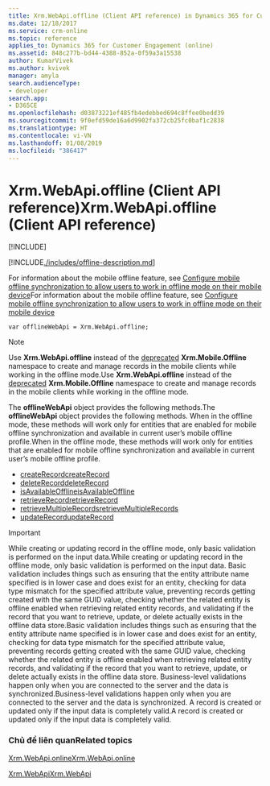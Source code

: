 ```yaml
---
title: Xrm.WebApi.offline (Client API reference) in Dynamics 365 for Customer Engagement| MicrosoftDocs
ms.date: 12/18/2017
ms.service: crm-online
ms.topic: reference
applies_to: Dynamics 365 for Customer Engagement (online)
ms.assetid: 848c277b-bd44-4388-852a-0f59a3a15538
author: KumarVivek
ms.author: kvivek
manager: amyla
search.audienceType:
- developer
search.app:
- D365CE
ms.openlocfilehash: d03873221ef485fb4edebbed694c8ffee0bedd39
ms.sourcegitcommit: 9f0efd59de16a6d9902fa372cb25fc0baf1c2838
ms.translationtype: HT
ms.contentlocale: vi-VN
ms.lasthandoff: 01/08/2019
ms.locfileid: "386417"
---
```

# <a name="xrmwebapioffline-client-api-reference"></a><span data-ttu-id="a310b-102">Xrm.WebApi.offline (Client API reference)</span><span class="sxs-lookup"><span data-stu-id="a310b-102">Xrm.WebApi.offline (Client API reference)</span></span>

[!INCLUDE[](../../../../includes/cc_applies_to_update_9_0_0.md)]

[!INCLUDE[./includes/offline-description.md](./includes/offline-description.md)] 

<span data-ttu-id="a310b-103">For information about the mobile offline feature, see [Configure mobile offline synchronization to allow users to work in offline mode on their mobile device](../../../../mobile-app/configure-mobile-offline-synchronization-dynamics-365-phones-tablets.md)</span><span class="sxs-lookup"><span data-stu-id="a310b-103">For information about the mobile offline feature, see [Configure mobile offline synchronization to allow users to work in offline mode on their mobile device](../../../../mobile-app/configure-mobile-offline-synchronization-dynamics-365-phones-tablets.md)</span></span>

`var offlineWebApi = Xrm.WebApi.offline;`

> [!NOTE]
> <span data-ttu-id="a310b-104">Use **Xrm.WebApi.offline** instead of the [deprecated](/dynamics365/get-started/whats-new/customer-engagement/important-changes-coming#some-client-apis-are-deprecated) **Xrm.Mobile.Offline** namespace to create and manage records in the mobile clients while working in the offline mode.</span><span class="sxs-lookup"><span data-stu-id="a310b-104">Use **Xrm.WebApi.offline** instead of the [deprecated](/dynamics365/get-started/whats-new/customer-engagement/important-changes-coming#some-client-apis-are-deprecated) **Xrm.Mobile.Offline** namespace to create and manage records in the mobile clients while working in the offline mode.</span></span>

<span data-ttu-id="a310b-105">The **offlineWebApi** object provides the following methods.</span><span class="sxs-lookup"><span data-stu-id="a310b-105">The **offlineWebApi** object provides the following methods.</span></span> <span data-ttu-id="a310b-106">When in the offline mode, these methods will work only for entities that are enabled for mobile offline synchronization and available in current user’s mobile offline profile.</span><span class="sxs-lookup"><span data-stu-id="a310b-106">When in the offline mode, these methods will work only for entities that are enabled for mobile offline synchronization and available in current user’s mobile offline profile.</span></span>

- [<span data-ttu-id="a310b-107">createRecord</span><span class="sxs-lookup"><span data-stu-id="a310b-107">createRecord</span></span>](createRecord.md)
- [<span data-ttu-id="a310b-108">deleteRecord</span><span class="sxs-lookup"><span data-stu-id="a310b-108">deleteRecord</span></span>](deleteRecord.md)
- [<span data-ttu-id="a310b-109">isAvailableOffline</span><span class="sxs-lookup"><span data-stu-id="a310b-109">isAvailableOffline</span></span>](isAvailableOffline.md)
- [<span data-ttu-id="a310b-110">retrieveRecord</span><span class="sxs-lookup"><span data-stu-id="a310b-110">retrieveRecord</span></span>](retrieveRecord.md)
- [<span data-ttu-id="a310b-111">retrieveMultipleRecords</span><span class="sxs-lookup"><span data-stu-id="a310b-111">retrieveMultipleRecords</span></span>](retrieveMultipleRecords.md)
- [<span data-ttu-id="a310b-112">updateRecord</span><span class="sxs-lookup"><span data-stu-id="a310b-112">updateRecord</span></span>](updateRecord.md)

> [!IMPORTANT]
> <span data-ttu-id="a310b-113">While creating or updating record in the offline mode, only basic validation is performed on the input data.</span><span class="sxs-lookup"><span data-stu-id="a310b-113">While creating or updating record in the offline mode, only basic validation is performed on the input data.</span></span> <span data-ttu-id="a310b-114">Basic validation includes things such as ensuring that the entity attribute name specified is in lower case and does exist for an entity, checking for data type mismatch for the specified attribute value, preventing records getting created with the same GUID value, checking whether the related entity is offline enabled when retrieving related entity records, and validating if the record that you want to retrieve, update, or delete actually exists in the offline data store.</span><span class="sxs-lookup"><span data-stu-id="a310b-114">Basic validation includes things such as ensuring that the entity attribute name specified is in lower case and does exist for an entity, checking for data type mismatch for the specified attribute value, preventing records getting created with the same GUID value, checking whether the related entity is offline enabled when retrieving related entity records, and validating if the record that you want to retrieve, update, or delete actually exists in the offline data store.</span></span> <span data-ttu-id="a310b-115">Business-level validations happen only when you are connected to the server and the data is synchronized.</span><span class="sxs-lookup"><span data-stu-id="a310b-115">Business-level validations happen only when you are connected to the server and the data is synchronized.</span></span> <span data-ttu-id="a310b-116">A record is created or updated only if the input data is completely valid.</span><span class="sxs-lookup"><span data-stu-id="a310b-116">A record is created or updated only if the input data is completely valid.</span></span>

### <a name="related-topics"></a><span data-ttu-id="a310b-117">Chủ đề liên quan</span><span class="sxs-lookup"><span data-stu-id="a310b-117">Related topics</span></span>

[<span data-ttu-id="a310b-118">Xrm.WebApi.online</span><span class="sxs-lookup"><span data-stu-id="a310b-118">Xrm.WebApi.online</span></span>](online.md)

[<span data-ttu-id="a310b-119">Xrm.WebApi</span><span class="sxs-lookup"><span data-stu-id="a310b-119">Xrm.WebApi</span></span>](../xrm-webapi.md)



